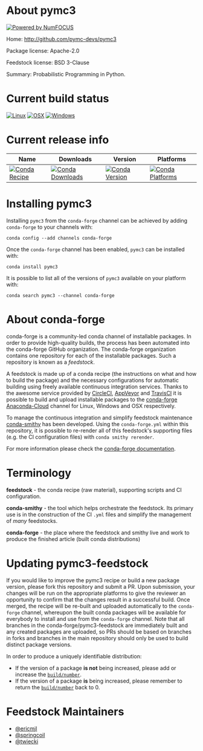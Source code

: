 About pymc3
===========

[![Powered by NumFOCUS](https://img.shields.io/badge/powered%20by-NumFOCUS-orange.svg?style=flat&colorA=E1523D&colorB=007D8A)](http://numfocus.org)

Home: http://github.com/pymc-devs/pymc3

Package license: Apache-2.0

Feedstock license: BSD 3-Clause

Summary: Probabilistic Programming in Python.



Current build status
====================

[![Linux](https://img.shields.io/circleci/project/github/conda-forge/pymc3-feedstock/master.svg?label=Linux)](https://circleci.com/gh/conda-forge/pymc3-feedstock)
[![OSX](https://img.shields.io/travis/conda-forge/pymc3-feedstock/master.svg?label=macOS)](https://travis-ci.org/conda-forge/pymc3-feedstock)
[![Windows](https://img.shields.io/appveyor/ci/conda-forge/pymc3-feedstock/master.svg?label=Windows)](https://ci.appveyor.com/project/conda-forge/pymc3-feedstock/branch/master)

Current release info
====================

| Name | Downloads | Version | Platforms |
| --- | --- | --- | --- |
| [![Conda Recipe](https://img.shields.io/badge/recipe-pymc3-green.svg)](https://anaconda.org/conda-forge/pymc3) | [![Conda Downloads](https://img.shields.io/conda/dn/conda-forge/pymc3.svg)](https://anaconda.org/conda-forge/pymc3) | [![Conda Version](https://img.shields.io/conda/vn/conda-forge/pymc3.svg)](https://anaconda.org/conda-forge/pymc3) | [![Conda Platforms](https://img.shields.io/conda/pn/conda-forge/pymc3.svg)](https://anaconda.org/conda-forge/pymc3) |

Installing pymc3
================

Installing `pymc3` from the `conda-forge` channel can be achieved by adding `conda-forge` to your channels with:

```
conda config --add channels conda-forge
```

Once the `conda-forge` channel has been enabled, `pymc3` can be installed with:

```
conda install pymc3
```

It is possible to list all of the versions of `pymc3` available on your platform with:

```
conda search pymc3 --channel conda-forge
```


About conda-forge
=================

conda-forge is a community-led conda channel of installable packages.
In order to provide high-quality builds, the process has been automated into the
conda-forge GitHub organization. The conda-forge organization contains one repository
for each of the installable packages. Such a repository is known as a *feedstock*.

A feedstock is made up of a conda recipe (the instructions on what and how to build
the package) and the necessary configurations for automatic building using freely
available continuous integration services. Thanks to the awesome service provided by
[CircleCI](https://circleci.com/), [AppVeyor](https://www.appveyor.com/)
and [TravisCI](https://travis-ci.org/) it is possible to build and upload installable
packages to the [conda-forge](https://anaconda.org/conda-forge)
[Anaconda-Cloud](https://anaconda.org/) channel for Linux, Windows and OSX respectively.

To manage the continuous integration and simplify feedstock maintenance
[conda-smithy](https://github.com/conda-forge/conda-smithy) has been developed.
Using the ``conda-forge.yml`` within this repository, it is possible to re-render all of
this feedstock's supporting files (e.g. the CI configuration files) with ``conda smithy rerender``.

For more information please check the [conda-forge documentation](https://conda-forge.org/docs/).

Terminology
===========

**feedstock** - the conda recipe (raw material), supporting scripts and CI configuration.

**conda-smithy** - the tool which helps orchestrate the feedstock.
                   Its primary use is in the construction of the CI ``.yml`` files
                   and simplify the management of *many* feedstocks.

**conda-forge** - the place where the feedstock and smithy live and work to
                  produce the finished article (built conda distributions)


Updating pymc3-feedstock
========================

If you would like to improve the pymc3 recipe or build a new
package version, please fork this repository and submit a PR. Upon submission,
your changes will be run on the appropriate platforms to give the reviewer an
opportunity to confirm that the changes result in a successful build. Once
merged, the recipe will be re-built and uploaded automatically to the
`conda-forge` channel, whereupon the built conda packages will be available for
everybody to install and use from the `conda-forge` channel.
Note that all branches in the conda-forge/pymc3-feedstock are
immediately built and any created packages are uploaded, so PRs should be based
on branches in forks and branches in the main repository should only be used to
build distinct package versions.

In order to produce a uniquely identifiable distribution:
 * If the version of a package **is not** being increased, please add or increase
   the [``build/number``](https://conda.io/docs/user-guide/tasks/build-packages/define-metadata.html#build-number-and-string).
 * If the version of a package **is** being increased, please remember to return
   the [``build/number``](https://conda.io/docs/user-guide/tasks/build-packages/define-metadata.html#build-number-and-string)
   back to 0.

Feedstock Maintainers
=====================

* [@ericmjl](https://github.com/ericmjl/)
* [@springcoil](https://github.com/springcoil/)
* [@twiecki](https://github.com/twiecki/)

